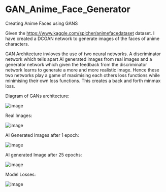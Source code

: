 # GAN_Anime_Face_Generator
Creating Anime Faces using GANS

Given the https://www.kaggle.com/splcher/animefacedataset dataset. I have created a DCGAN network to generate images of the faces of anime characters.

GAN Architecture invloves the use of two neural networks. A discriminator network which tells apart AI generated images from real images and a generator 
network which given the feedback from the discriminator network learns to generate a more and more realistic image. Hence these two networks play a 
game of maximising each others loss functions while minimising their own loss functions. This creates a back and forth minmax loss.

Diagram of GANs architecture:

![image](https://github.com/mqasim41/GAN_Anime_Face_Generator/assets/114048264/e5fc5196-7d2a-4b24-90aa-dea9c2db2fb4)


Real Images:

![image](https://github.com/mqasim41/GAN_Anime_Face_Generator/assets/114048264/a0d58a19-4f27-457b-9ddd-51a6519914b5)

AI Generated Images after 1 epoch:

![image](https://github.com/mqasim41/GAN_Anime_Face_Generator/assets/114048264/f3b6036b-6dad-4947-8732-f5663518d303)


AI generated Image after 25 epochs:

![image](https://github.com/mqasim41/GAN_Anime_Face_Generator/assets/114048264/b1b50806-bfa2-4ba5-86f1-5354a44ab5d1)

Model Losses:

![image](https://github.com/mqasim41/GAN_Anime_Face_Generator/assets/114048264/6f47fa85-2e0c-43e6-81a9-2f0ee8323bf6)





